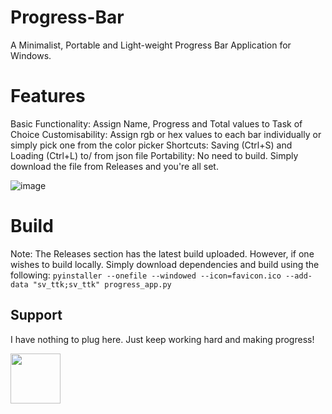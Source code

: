 # Progress-Bar
A Minimalist, Portable and Light-weight Progress Bar Application for Windows.

# Features
Basic Functionality: Assign Name, Progress and Total values to Task of Choice
Customisability: Assign rgb or hex values to each bar individually or simply pick one from the color picker
Shortcuts: Saving (Ctrl+S) and Loading (Ctrl+L) to/ from json file
Portability: No need to build. Simply download the file from Releases and you're all set.

![image](https://github.com/user-attachments/assets/1ccbc611-06c3-44f0-b349-649b7436e436)

# Build
Note: The Releases section has the latest build uploaded. However, if one wishes to build locally. Simply download dependencies and build using the following:
`pyinstaller --onefile --windowed --icon=favicon.ico --add-data "sv_ttk;sv_ttk" progress_app.py`

## Support
I have nothing to plug here. Just keep working hard and making progress!  

<img src="https://github.com/user-attachments/assets/d19c0b80-c5b3-4180-bdca-cb645edcd1ad" height="80" />
